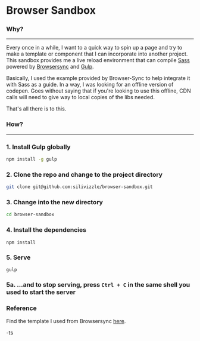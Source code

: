 # Browser Sandbox

### Why?
---
Every once in a while, I want to a quick way to spin up a page and try to make a template or component that I can incorporate into another project. This sandbox provides me a live reload environment that can compile [Sass](http://sass-lang.com/) powered by [Browsersync](https://www.browsersync.io/) and [Gulp](http://gulpjs.com/).

Basically, I used the example provided by Browser-Sync to help integrate it with Sass as a guide. In a way, I was looking for an offline version of codepen. Goes without saying that if you're looking to use this offline, CDN calls will need to give way to local copies of the libs needed.

That's all there is to this.

### How?
---

### 1. Install Gulp globally

```sh
npm install -g gulp
```

### 2. Clone the repo and change to the project directory

```sh
git clone git@github.com:silivizzle/browser-sandbox.git
```

### 3. Change into the new directory

```sh
cd browser-sandbox
```

### 4. Install the dependencies

```
npm install
```

### 5. Serve
```
gulp
```

### 5a. ...and to stop serving, press `Ctrl + C` in the same shell you used to start the server

### Reference
Find the template I used from Browsersync [here](https://www.browsersync.io/docs/gulp#gulp-sass-css).

-ts